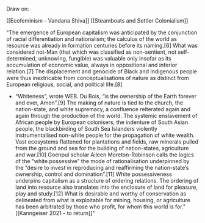 Draw on: 

[[Ecofeminism - Vandana Shiva]]
[[Steamboats and Settler Colonialism]]
 
"The emergence of European capitalism was anticipated by the conjunction of racial differentiation and nationalism; the calculus of the world as resource was already in formation centuries before its naming.[6] What was considered not-Man (that which was classified as non-sentient, not self-determined, unknowing, fungible) was valuable only insofar as its accumulation of economic value, always in oppositional and inferior relation.[7] The displacement and genocide of Black and Indigenous people were thus inextricable from conceptualisations of nature as distinct from European religious, social, and political life.[8]
- “Whiteness”, wrote WEB. Du Bois, “is the ownership of the Earth forever and ever, Amen”.[9] The making of nature is tied to the church, the nation-state, and white supremacy, a confluence reiterated again and again through the production of the world. The systemic enslavement of African people by European colonisers, the indenture of South Asian people, the blackbirding of South Sea Islanders violently instrumentalised non-white people for the propagation of white wealth. Vast ecosystems flattened for plantations and fields, raw minerals pulled from the ground and sea for the building of nation-states, agriculture and war.[10] Goenpul scholar Aileen Moreton-Robinson calls the logics of the “white possessive” the mode of rationalisation underpinned by the “desire to invest in reproducing and reaffirming the nation-state’s ownership, control and domination”.[11] White possessiveness underpins capitalism as a structure of ordering relations. The ordering of land into resource also translates into the enclosure of land for pleasure, play and study.[12] What is desirable and worthy of conservation as delineated from what is exploitable for mining, housing, or agriculture has been arbitrated by those who profit, for whom this world is for." [[Kanngeiser 2021 - to return]]"